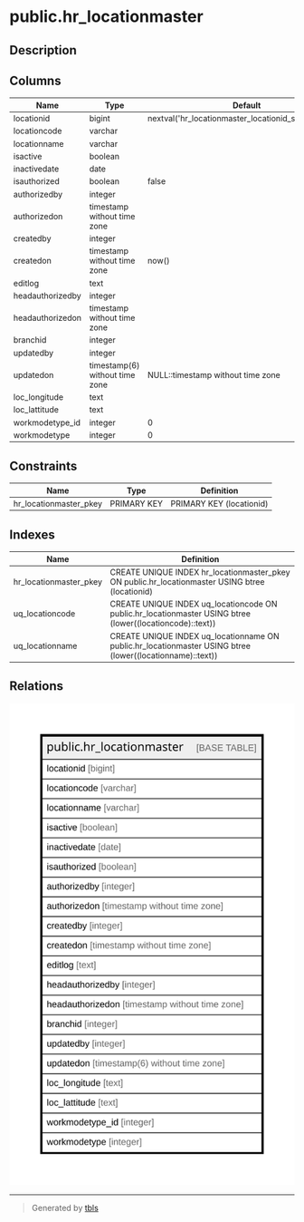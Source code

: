# public.hr_locationmaster

## Description

## Columns

| Name | Type | Default | Nullable | Children | Parents | Comment |
| ---- | ---- | ------- | -------- | -------- | ------- | ------- |
| locationid | bigint | nextval('hr_locationmaster_locationid_seq'::regclass) | false |  |  |  |
| locationcode | varchar |  | false |  |  |  |
| locationname | varchar |  | false |  |  |  |
| isactive | boolean |  | true |  |  |  |
| inactivedate | date |  | true |  |  |  |
| isauthorized | boolean | false | false |  |  |  |
| authorizedby | integer |  | true |  |  |  |
| authorizedon | timestamp without time zone |  | true |  |  |  |
| createdby | integer |  | true |  |  |  |
| createdon | timestamp without time zone | now() | true |  |  |  |
| editlog | text |  | true |  |  |  |
| headauthorizedby | integer |  | true |  |  |  |
| headauthorizedon | timestamp without time zone |  | true |  |  |  |
| branchid | integer |  | true |  |  |  |
| updatedby | integer |  | true |  |  |  |
| updatedon | timestamp(6) without time zone | NULL::timestamp without time zone | true |  |  |  |
| loc_longitude | text |  | true |  |  |  |
| loc_lattitude | text |  | true |  |  |  |
| workmodetype_id | integer | 0 | true |  |  |  |
| workmodetype | integer | 0 | true |  |  |  |

## Constraints

| Name | Type | Definition |
| ---- | ---- | ---------- |
| hr_locationmaster_pkey | PRIMARY KEY | PRIMARY KEY (locationid) |

## Indexes

| Name | Definition |
| ---- | ---------- |
| hr_locationmaster_pkey | CREATE UNIQUE INDEX hr_locationmaster_pkey ON public.hr_locationmaster USING btree (locationid) |
| uq_locationcode | CREATE UNIQUE INDEX uq_locationcode ON public.hr_locationmaster USING btree (lower((locationcode)::text)) |
| uq_locationname | CREATE UNIQUE INDEX uq_locationname ON public.hr_locationmaster USING btree (lower((locationname)::text)) |

## Relations

![er](public.hr_locationmaster.svg)

---

> Generated by [tbls](https://github.com/k1LoW/tbls)
